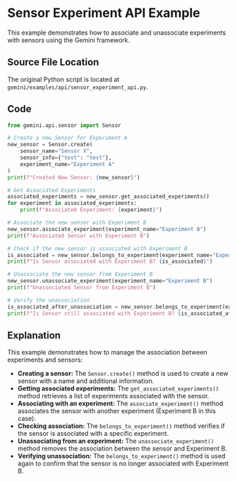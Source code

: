 # Sensor Experiment API Example

This example demonstrates how to associate and unassociate experiments with sensors using the Gemini framework.

## Source File Location

The original Python script is located at `gemini/examples/api/sensor_experiment_api.py`.

## Code

```python
from gemini.api.sensor import Sensor

# Create a new Sensor for Experiment A
new_sensor = Sensor.create(
    sensor_name="Sensor X",
    sensor_info={"test": "test"},
    experiment_name="Experiment A"
)
print(f"Created New Sensor: {new_sensor}")

# Get Associated Experiments
associated_experiments = new_sensor.get_associated_experiments()
for experiment in associated_experiments:
    print(f"Associated Experiment: {experiment}")

# Associate the new sensor with Experiment B
new_sensor.associate_experiment(experiment_name="Experiment B")
print(f"Associated Sensor with Experiment B")

# Check if the new sensor is associated with Experiment B
is_associated = new_sensor.belongs_to_experiment(experiment_name="Experiment B")
print(f"Is Sensor associated with Experiment B? {is_associated}")

# Unassociate the new sensor from Experiment B
new_sensor.unassociate_experiment(experiment_name="Experiment B")
print(f"Unassociated Sensor from Experiment B")

# Verify the unassociation
is_associated_after_unassociation = new_sensor.belongs_to_experiment(experiment_name="Experiment B")
print(f"Is Sensor still associated with Experiment B? {is_associated_after_unassociation}")
```

## Explanation

This example demonstrates how to manage the association between experiments and sensors:

*   **Creating a sensor:** The `Sensor.create()` method is used to create a new sensor with a name and additional information.
*   **Getting associated experiments:** The `get_associated_experiments()` method retrieves a list of experiments associated with the sensor.
*   **Associating with an experiment:** The `associate_experiment()` method associates the sensor with another experiment (Experiment B in this case).
*   **Checking association:** The `belongs_to_experiment()` method verifies if the sensor is associated with a specific experiment.
*   **Unassociating from an experiment:** The `unassociate_experiment()` method removes the association between the sensor and Experiment B.
*   **Verifying unassociation:** The `belongs_to_experiment()` method is used again to confirm that the sensor is no longer associated with Experiment B.
